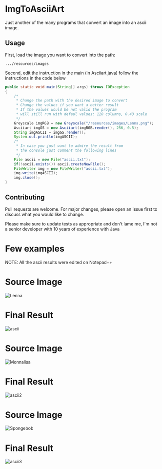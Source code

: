 # ImgToAsciiArt

Just another of the many programs that convert an image into an ascii image.

## Usage

First, load the image you want to convert into the path: 
```
.../resources/images
```
Second, edit the instruction in the main (in Asciiart.java) follow the instructions in the code below

```java
public static void main(String[] args) throws IOException 
{
    /*
     * Change the path with the desired image to convert
     * Change the values if you want a better result
     * If the values would be not valid the program
     * will still run with defaul values: 120 columns, 0.43 scale
     */
    Greyscale imgRGB = new Greyscale("/resources/images/Lenna.png");
    Asciiart imgGS = new Asciiart(imgRGB.render(), 256, 0.5);
    String imgASCII = imgGS.render();
    System.out.println(imgASCII);
    /*
     * In case you just want to admire the result from
     * the console just comment the following lines
     */
    File ascii = new File("ascii.txt");
    if(!ascii.exists()) ascii.createNewFile();
    FileWriter img = new FileWriter("ascii.txt");
    img.write(imgASCII);
    img.close();
}
```

## Contributing
Pull requests are welcome. For major changes, please open an issue first to discuss what you would like to change.

Please make sure to update tests as appropriate and don't lame me, I'm not a senior developer with 10 years of experience with Java 

# Few examples
NOTE: All the ascii results were edited on Notepad++

# Source Image
![Lenna](https://user-images.githubusercontent.com/31989626/118847504-1630c200-b8ce-11eb-955a-4260bc221f80.png)

# Final Result
![ascii](https://user-images.githubusercontent.com/31989626/118869430-afb79e00-b8e5-11eb-93da-7fc7ae30bc31.PNG)

# Source Image
![Monnalisa](https://user-images.githubusercontent.com/31989626/118868626-b1cd2d00-b8e4-11eb-90ed-0aac29d70b42.jpg)

# Final Result
![ascii2](https://user-images.githubusercontent.com/31989626/118870073-73387200-b8e6-11eb-8ebd-880d3115a880.PNG)

# Source Image
![Spongebob](https://user-images.githubusercontent.com/31989626/118869525-c8c04f00-b8e5-11eb-88d5-9feeac4ff336.jpg)

# Final Result
![ascii3](https://user-images.githubusercontent.com/31989626/118869862-340a2100-b8e6-11eb-9e74-e2e5967bd83d.PNG)


